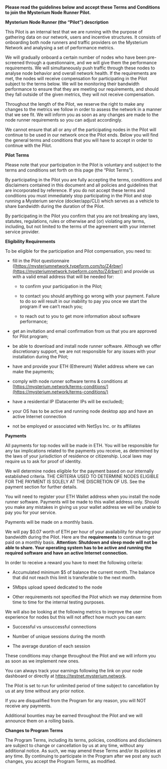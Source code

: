 
**Please read the guidelines below and accept these Terms and Conditions to join the Mysterium Node Runner Pilot.**

**Mysterium Node Runner (the “Pilot”) description**

This Pilot is an internal test that we are running with the purpose of gathering data on our network, users and incentive structures. It consists of onboarding both node runners and traffic providers on the Mysterium Network and analysing a set of performance metrics.

We will gradually onboard a certain number of nodes who have been pre-screened through a questionnaire, and we will give them the performance requirements. We will simultaneously push traffic through these nodes to analyse node behavior and overall network health. If the requirements are met, the nodes will receive compensation for participating in the Pilot subject to the terms below. We will be monitoring their bandwidth performance to ensure that they are meeting our requirements, and should they fall outside of the given metrics, they will not receive compensation.

Throughout the length of the Pilot, we reserve the right to make any changes to the metrics we follow in order to assess the network in a manner that we see fit. We will inform you as soon as any changes are made to the node runner requirements so you can adjust accordingly.

We cannot ensure that all or any of the participating nodes in the Pilot will continue to be used in our network once the Pilot ends. Below you will find the general terms and conditions that you will have to accept in order to continue with the Pilot.

**Pilot Terms**

Please note that your participation in the Pilot is voluntary and subject to the terms and conditions set forth on this page (the “Pilot Terms”).

By participating in the Pilot you are fully accepting the terms, conditions and disclaimers contained in this document and all policies and guidelines that are incorporated by reference. If you do not accept these terms and conditions you must immediately stop participating in the Pilot and stop running a Mysterium service (docker/app/CLI) which serves as a vehicle to share bandwidth during the duration of the Pilot.

By participating in the Pilot you confirm that you are not breaking any laws, statutes, regulations, rules or otherwise and (or) violating any terms, including, but not limited to the terms of the agreement with your internet service provider.

**Eligibility Requirements**

To be eligible for the participation and Pilot compensation, you need to:

-   fill in the Pilot questionnaire ([https://mysteriumnetwork.typeform.com/to/Z4rbwr](https://mysteriumnetwork.typeform.com/to/Z4rbwr)) and provide us with a valid email address that will be needed for:
    

	-   to confirm your participation in the Pilot;
	    
	-   to contact you should anything go wrong with your payment. Failure to do so will result in our inability to pay you once we start the program if we can’t reach you;
	    
	-   to reach out to you to get more information about software performance;
    

-   get an invitation and email confirmation from us that you are approved for Pilot program;
    
-   be able to download and install node runner software. Although we offer discretionary support, we are not responsible for any issues with your installation during the Pilot;
    
-   have and provide your ETH (Ethereum) Wallet address where we can make the payments;
    
-   comply with node runner software terms & conditions at [https://mysterium.network/terms-conditions/](https://mysterium.network/terms-conditions/)
    
-   have a residential IP (Datacenter IPs will be excluded);
    
-   your OS has to be active and running node desktop app and have an active Internet connection
    
-   not be employed or associated with NetSys Inc. or its affiliates
    

  

**Payments**

All payments for top nodes will be made in ETH. You will be responsible for any tax implications related to the payments you receive, as determined by the laws of your jurisdiction of residence or citizenship. Local laws may require us to ask for proof of identity.

We will determine nodes eligible for the payment based on our internally established criteria. THE CRITERIA USED TO DETERMINE NODES ELIGIBLE FOR THE PAYMENT IS SOLELY AT THE DISCRETION OF US. See the payment section for further details.

You will need to register your ETH Wallet address when you install the node runner software. Payments will be made to this wallet address only. Should you make any mistakes in giving us your wallet address we will be unable to pay you for your service.

Payments will be made on a monthly basis.

We will pay $0.07 worth of ETH per hour of your availability for sharing your bandwidth during the Pilot. Here are the **requirements** to continue to get paid on a monthly basis. **Attention: Shutdown and sleep mode will not be able to share. Your operating system has to be active and running the required software and have an active Internet connection.**

In order to receive a reward you have to meet the following criteria:

-   Accumulated minimum $5 of balance the current month. The balance that did not reach this limit is transferable to the next month.
    
-   5Mbps upload speed dedicated to the node
    
-   Other requirements not specified the Pilot which we may determine from time to time for the internal testing purposes.
    

  
  

We will also be looking at the following metrics to improve the user experience for nodes but this will not affect how much you can earn:

-   Successful vs unsuccessful connections
    
-   Number of unique sessions during the month
    
-   The average duration of each session
    

These conditions may change throughout the Pilot and we will inform you as soon as we implement new ones.

You can always track your earnings following the link on your node dashboard or directly at https://testnet.mysterium.network.

The Pilot is set to run for unlimited period of time subject to cancellation by us at any time without any prior notice.

If you are disqualified from the Program for any reason, you will NOT receive any payments.

Additional bounties may be earned throughout the Pilot and we will announce them on a rolling basis.

**Changes to Program Terms**

The Program Terms, including its terms, policies, conditions and disclaimers are subject to change or cancellation by us at any time, without any additional notice. As such, we may amend these Terms and/or its policies at any time. By continuing to participate in the Program after we post any such changes, you accept the Program Terms, as modified.
<!--stackedit_data:
eyJoaXN0b3J5IjpbMjU3MjM4NzY3LDg3OTMzMzExOV19
-->